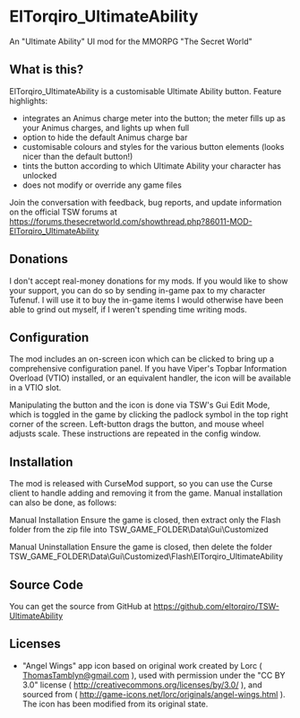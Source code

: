 ElTorqiro_UltimateAbility
=========================
An "Ultimate Ability" UI mod for the MMORPG "The Secret World"
   
   
What is this?
-------------
ElTorqiro_UltimateAbility is a customisable Ultimate Ability button.  Feature highlights:

* integrates an Animus charge meter into the button; the meter fills up as your Animus charges, and lights up when full
* option to hide the default Animus charge bar
* customisable colours and styles for the various button elements (looks nicer than the default button!)
* tints the button according to which Ultimate Ability your character has unlocked
* does not modify or override any game files

Join the conversation with feedback, bug reports, and update information on the official TSW forums at https://forums.thesecretworld.com/showthread.php?86011-MOD-ElTorqiro_UltimateAbility
   
   
Donations
---------
I don't accept real-money donations for my mods.  If you would like to show your support, you can do so by sending in-game pax to my character Tufenuf.  I will use it to buy the in-game items I would otherwise have been able to grind out myself, if I weren't spending time writing mods.
  
  
Configuration
-------------
The mod includes an on-screen icon which can be clicked to bring up a comprehensive configuration panel.  If you have Viper's Topbar Information Overload (VTIO) installed, or an equivalent handler, the icon will be available in a VTIO slot.
   
Manipulating the button and the icon is done via TSW's Gui Edit Mode, which is toggled in the game by clicking the padlock symbol in the top right corner of the screen.  Left-button drags the button, and mouse wheel adjusts scale.  These instructions are repeated in the config window.
  
  
Installation
------------
The mod is released with CurseMod support, so you can use the Curse client to handle adding and removing it from the game.  Manual installation can also be done, as follows:
  
Manual Installation
Ensure the game is closed, then extract only the Flash folder from the zip file into TSW_GAME_FOLDER\Data\Gui\Customized
  
Manual Uninstallation
Ensure the game is closed, then delete the folder TSW_GAME_FOLDER\Data\Gui\Customized\Flash\ElTorqiro_UltimateAbility
  
  
Source Code
-----------
You can get the source from GitHub at https://github.com/eltorqiro/TSW-UltimateAbility
  
  
Licenses
--------
* "Angel Wings" app icon based on original work created by Lorc ( ThomasTamblyn@gmail.com ), used with permission under the "CC BY 3.0" license ( http://creativecommons.org/licenses/by/3.0/ ), and sourced from ( http://game-icons.net/lorc/originals/angel-wings.html ).  The icon has been modified from its original state.
